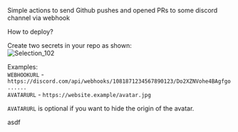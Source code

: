 Simple actions to send Github pushes and opened PRs to some discord channel via webhook

How to deploy?

Create two secrets in your repo as shown:  
![Selection_102](https://github.com/user-attachments/assets/9848aad0-0a42-4588-a14b-35b244368c90)

Examples:  
`WEBHOOKURL` - `https://discord.com/api/webhooks/1081871234567890123/Do2XZNVohe4BAgfgo......`  
`AVATARURL` - `https://website.example/avatar.jpg`  

`AVATARURL` is optional if you want to hide the origin of the avatar.


asdf
